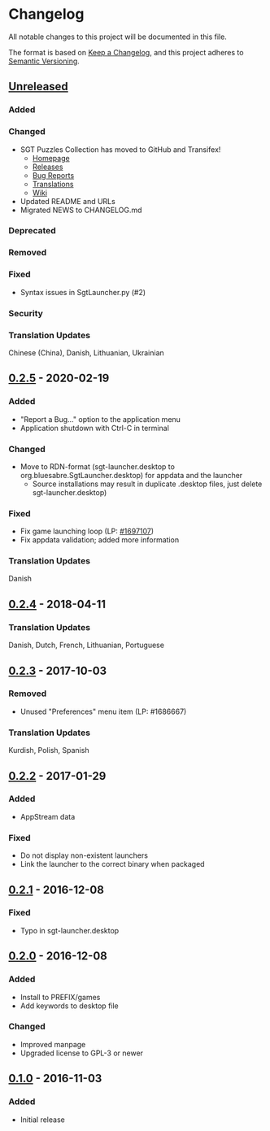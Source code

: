 # Changelog

All notable changes to this project will be documented in this file.

The format is based on [Keep a Changelog](https://keepachangelog.com/en/1.0.0/),
and this project adheres to [Semantic Versioning](https://semver.org/spec/v2.0.0.html).

## [Unreleased]

### Added
### Changed

- SGT Puzzles Collection has moved to GitHub and Transifex!
  - [Homepage](https://github.com/bluesabre/sgt-launcher)
  - [Releases](https://github.com/bluesabre/sgt-launcher/releases)
  - [Bug Reports](https://github.com/bluesabre/sgt-launcher/issues)
  - [Translations](https://www.transifex.com/bluesabreorg/sgt-puzzles-collection)
  - [Wiki](https://github.com/bluesabre/sgt-launcher/wiki)
- Updated README and URLs
- Migrated NEWS to CHANGELOG.md

### Deprecated
### Removed
### Fixed

- Syntax issues in SgtLauncher.py (#2)

### Security
### Translation Updates

Chinese (China), Danish, Lithuanian, Ukrainian

## [0.2.5] - 2020-02-19

### Added

- "Report a Bug..." option to the application menu
- Application shutdown with Ctrl-C in terminal

### Changed

- Move to RDN-format (sgt-launcher.desktop to org.bluesabre.SgtLauncher.desktop)
  for appdata and the launcher
  - Source installations may result in duplicate .desktop files, just delete 
    sgt-launcher.desktop)

### Fixed

- Fix game launching loop (LP: [#1697107](https://bugs.launchpad.net/bugs/1697107))
- Fix appdata validation; added more information

### Translation Updates

Danish

## [0.2.4] - 2018-04-11

### Translation Updates

Danish, Dutch, French, Lithuanian, Portuguese

## [0.2.3] - 2017-10-03

### Removed

- Unused "Preferences" menu item (LP: #1686667)

### Translation Updates

Kurdish, Polish, Spanish

## [0.2.2] - 2017-01-29

### Added

- AppStream data

### Fixed

- Do not display non-existent launchers
- Link the launcher to the correct binary when packaged

## [0.2.1] - 2016-12-08

### Fixed

- Typo in sgt-launcher.desktop

## [0.2.0] - 2016-12-08

### Added

- Install to PREFIX/games
- Add keywords to desktop file

### Changed

- Improved manpage
- Upgraded license to GPL-3 or newer

## [0.1.0] - 2016-11-03

### Added

- Initial release

[unreleased]: https://github.com/bluesabre/sgt-launcher/compare/sgt-launcher-0.2.5...HEAD
[0.2.5]: https://github.com/bluesabre/sgt-launcher/compare/sgt-launcher-0.2.4...sgt-launcher-0.2.5
[0.2.4]: https://github.com/bluesabre/sgt-launcher/compare/sgt-launcher-0.2.3...sgt-launcher-0.2.4
[0.2.3]: https://github.com/bluesabre/sgt-launcher/compare/sgt-launcher-0.2.2...sgt-launcher-0.2.3
[0.2.2]: https://github.com/bluesabre/sgt-launcher/compare/sgt-launcher-0.2.1...sgt-launcher-0.2.2
[0.2.1]: https://github.com/bluesabre/sgt-launcher/compare/sgt-launcher-0.2.0...sgt-launcher-0.2.1
[0.2.0]: https://github.com/bluesabre/sgt-launcher/compare/sgt-launcher-0.1.0...sgt-launcher-0.2.0
[0.1.0]: https://github.com/bluesabre/sgt-launcher/releases/tag/sgt-launcher-0.1.0